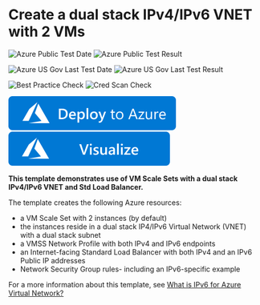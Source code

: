 # Create a dual stack IPv4/IPv6 VNET with 2 VMs

![Azure Public Test Date](https://azurequickstartsservice.blob.core.windows.net/badges/ipv6-in-vnet-vmss/PublicLastTestDate.svg)
![Azure Public Test Result](https://azurequickstartsservice.blob.core.windows.net/badges/ipv6-in-vnet-vmss/PublicDeployment.svg)

![Azure US Gov Last Test Date](https://azurequickstartsservice.blob.core.windows.net/badges/ipv6-in-vnet-vmss/FairfaxLastTestDate.svg)
![Azure US Gov Last Test Result](https://azurequickstartsservice.blob.core.windows.net/badges/ipv6-in-vnet-vmss/FairfaxDeployment.svg)

![Best Practice Check](https://azurequickstartsservice.blob.core.windows.net/badges/ipv6-in-vnet-vmss/BestPracticeResult.svg)
![Cred Scan Check](https://azurequickstartsservice.blob.core.windows.net/badges/ipv6-in-vnet-vmss/CredScanResult.svg)

[![Deploy To Azure](https://raw.githubusercontent.com/Azure/azure-quickstart-templates/master/1-CONTRIBUTION-GUIDE/images/deploytoazure.svg?sanitize=true)](https://portal.azure.com/#create/Microsoft.Template/uri/https%3A%2F%2Fraw.githubusercontent.com%2FAzure%2Fazure-quickstart-templates%2Fmaster%2Fipv6-in-vnet-vmss%2Fazuredeploy.json)  [![Visualize](https://raw.githubusercontent.com/Azure/azure-quickstart-templates/master/1-CONTRIBUTION-GUIDE/images/visualizebutton.svg?sanitize=true)](http://armviz.io/#/?load=https%3A%2F%2Fraw.githubusercontent.com%2FAzure%2Fazure-quickstart-templates%2Fmaster%2Fipv6-in-vnet-vmss%2Fazuredeploy.json)



**This template demonstrates use of VM Scale Sets with a dual stack IPv4/IPv6 VNET and Std Load Balancer.**

The template creates the following Azure resources:

- a VM Scale Set with 2 instances (by default)
- the instances reside in a dual stack IP4/IPv6 Virtual Network (VNET) with a dual stack subnet
- a VMSS Network Profile with both IPv4 and IPv6 endpoints
- an Internet-facing Standard Load Balancer with both IPv4 and an IPv6 Public IP addresses
- Network Security Group rules- including an IPv6-specific example

For a more information about this template, see [What is IPv6 for Azure Virtual Network?](https://docs.microsoft.com/en-us/azure/virtual-network/ipv6-overview/)


